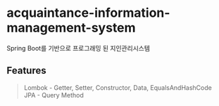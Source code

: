 # acquaintance-information-management-system
Spring Boot를 기반으로 프로그래밍 된 지인관리시스템

## Features
> Lombok - Getter, Setter, Constructor, Data, EqualsAndHashCode    
> JPA - Query Method
> 
